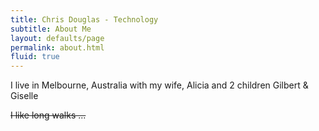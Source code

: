 ```yaml
---
title: Chris Douglas - Technology
subtitle: About Me
layout: defaults/page
permalink: about.html
fluid: true
---
```


I live in Melbourne, Australia with my wife, Alicia and 2 children Gilbert & Giselle

<strike>I like long walks ... </strike>

